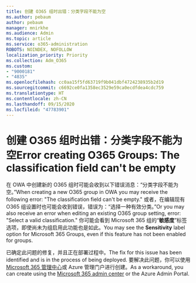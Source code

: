 ```yaml
---
title: 创建 O365 组时出错：分类字段不能为空
ms.author: pebaum
author: pebaum
manager: mnirkhe
ms.audience: Admin
ms.topic: article
ms.service: o365-administration
ROBOTS: NOINDEX, NOFOLLOW
localization_priority: Priority
ms.collection: Adm_O365
ms.custom:
- "9000181"
- "4835"
ms.openlocfilehash: cc0aa15f5fd63719f9b041dbf4724238935b2d19
ms.sourcegitcommit: c6692ce0fa1358ec3529e59ca0ecdfdea4cdc759
ms.translationtype: HT
ms.contentlocale: zh-CN
ms.lasthandoff: 09/15/2020
ms.locfileid: "47783901"
---
```

# <a name="error-creating-o365-groups-the-classification-field-cant-be-empty"></a><span data-ttu-id="7abf5-102">创建 O365 组时出错：分类字段不能为空</span><span class="sxs-lookup"><span data-stu-id="7abf5-102">Error creating O365 Groups: The classification field can't be empty</span></span>

<span data-ttu-id="7abf5-103">在 OWA 中创建新的 O365 组时可能会收到以下错误消息：“分类字段不能为空。”</span><span class="sxs-lookup"><span data-stu-id="7abf5-103">When creating a new O365 group in OWA you may receive the following error: "The classification field can't be empty."</span></span>  <span data-ttu-id="7abf5-104">或者，在编辑现有 O365 组设置时也可能会收到错误，错误为：“选择一种有效分类。”</span><span class="sxs-lookup"><span data-stu-id="7abf5-104">Or you may also receive an error when editing an existing O365 group setting, error: "Select a valid classification."</span></span>   <span data-ttu-id="7abf5-105">你可能会看到 Microsoft 365 组的“**敏感度**”标签选项，即使尚未为组启用此功能也是如此。</span><span class="sxs-lookup"><span data-stu-id="7abf5-105">You may see the **Sensitivity** label option for Microsoft 365 Groups, even if this feature has not been enabled for groups.</span></span>

<span data-ttu-id="7abf5-106">已确定此问题的修复，并且正在部署过程中。</span><span class="sxs-lookup"><span data-stu-id="7abf5-106">The fix for this issue has been identified and is in the process of being deployed.</span></span>  <span data-ttu-id="7abf5-107">要解决此问题，你可以使用 [Microsoft 365 管理中心](https://docs.microsoft.com/microsoft-365/admin/create-groups/create-groups?view=o365-worldwide)或 Azure 管理门户进行创建。</span><span class="sxs-lookup"><span data-stu-id="7abf5-107">As a workaround, you can create using the [Microsoft 365 admin center](https://docs.microsoft.com/microsoft-365/admin/create-groups/create-groups?view=o365-worldwide) or the Azure Admin Portal.</span></span>
